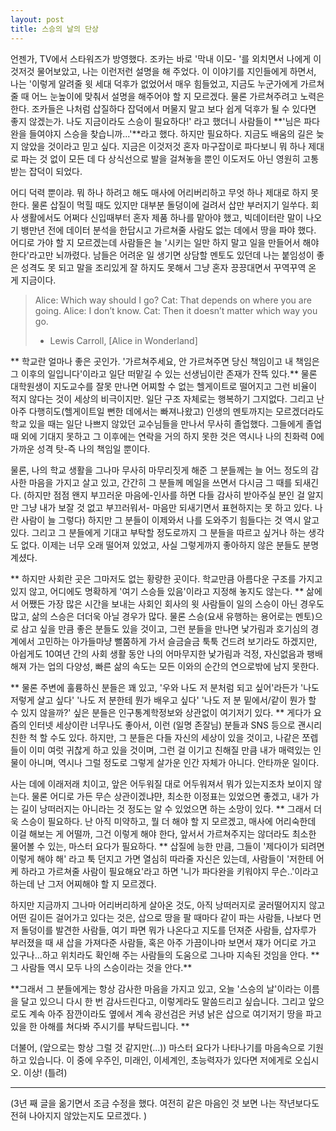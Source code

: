 ```yaml
---
layout: post
title: 스승의 날의 단상
---
```



언젠가, TV에서 스타워즈가 방영했다. 조카는 바로 '막내 이모- '를 외치면서 나에게 이것저것 물어보았고, 나는 이런저런 설명을 해 주었다. 
이 이야기를 지인들에게 하면서, 나는 '이렇게 알려줄 윗 세대 덕후가 없었어서 매우 힘들었고, 지금도 누군가에게 가르쳐 줄 때 어느 눈높이에 맞춰서 설명을 해주어야 할 지 모르겠다. 
물론 가르쳐주려고 노력은 한다. 조카들은 나처럼 삽질하다 잡덕에서 머물지 말고 보다 쉽게 덕후가 될 수 있다면 좋지 않겠는가. 
나도 지금이라도 스승이 필요하다!' 라고 했더니 사람들이 **'님은 파다완을 들여야지 스승을 찾습니까...'**라고 했다.
하지만 필요하다. 지금도 배움의 길은 늦지 않았을 것이라고 믿고 싶다. 지금은 이것저것 혼자 마구잡이로 파다보니 뭐 하나 제대로 파는 것 없이 모든 데 다 상식선으로 발을 걸쳐놓을 뿐인 이도저도 아닌 영원히 고통받는 잡덕이 되었다.

어디 덕력 뿐이랴. 뭐 하나 하려고 해도 매사에 어리버리하고 무엇 하나 제대로 하지 못한다. 물론 삽질이 먹힐 때도 있지만 대부분 돌덩이에 걸려서 삽만 부러지기 일쑤다.
회사 생활에서도 어쩌다 신입때부터 혼자 제품 하나를 맡아야 했고, 빅데이터란 말이 나오기 뱅만년 전에 데이터 분석을 한답시고 가르쳐줄 사람도 없는 데에서 땅을 파야 했다. 
어디로 가야 할 지 모르겠는데 사람들은 늘 '시키는 일만 하지 말고 일을 만들어서 해야 한다'라고만 뇌까렸다. 남들은 어려운 일 생기면 상담할 멘토도 있던데 나는 붙임성이 좋은 성격도 못 되고 말을 조리있게 잘 하지도 못해서 그냥 혼자 끙끙대면서 꾸역꾸역 온 게 지금이다.

> Alice: Which way should I go?
> Cat: That depends on where you are going.
> Alice: I don’t know.
> Cat: Then it doesn’t matter which way you go.
> 
> - Lewis Carroll, [Alice in Wonderland]

** 학교란 얼마나 좋은 곳인가. '가르쳐주세요, 안 가르쳐주면 당신 책임이고 내 책임은 그 이후의 일입니다'이라고 일단 떠맡길 수 있는 선생님이란 존재가 잔뜩 있다.** 
물론 대학원생이 지도교수를 잘못 만나면 어찌할 수 없는 헬게이트로 떨어지고 그런 비율이 적지 않다는 것이 세상의 비극이지만. 일단 구조 자체로는 행복하기 그지없다. 
그리고 난 아주 다행히도(헬게이트일 뻔한 데에서는 빠져나왔고) 인생의 멘토까지는 모르겠더라도 학교 있을 때는 일단 나쁘지 않았던 교수님들을 만나서 무사히 졸업했다. 그들에게 졸업 때 외에 기대지 못하고 그 이후에는 연락을 거의 하지 못한 것은 역시나 나의 친화력 0에 가까운 성격 탓-즉 나의 책임일 뿐이다.

물론, 나의 학교 생활을 그나마 무사히 마무리짓게 해준 그 분들께는 늘 어느 정도의 감사한 마음을 가지고 살고 있고, 간간히 그 분들께 메일을 쓰면서 다시금 그 때를 되새긴다. (하지만 점점 왠지 부끄러운 마음에-인사를 하면 다들 감사히 받아주실 분인 걸 알지만 그냥 내가 보잘 것 없고 부끄러워서- 마음만 되새기면서 표현하지는 못 하고 있다. 나란 사람이 늘 그렇다) 하지만 그 분들이 이제와서 나를 도와주기 힘들다는 것 역시 알고 있다. 그리고 그 분들에게 기대고 부탁할 정도로까지 그 분들을 따르고 싶거나 하는 생각도 없다. 
이제는 너무 오래 떨어져 있었고, 사실 그렇게까지 좋아하지 않은 분들도 분명 계셨다.

** 하지만 사회란 곳은 그마저도 없는 황량한 곳이다. 학교만큼 아름다운 구조를 가지고 있지 않고, 어디에도 명확하게 '여기 스승들 있음'이라고 지정해 놓지도 않는다. **
삶에서 어쨌든 가장 많은 시간을 보내는 사회인 회사의 윗 사람들이 일의 스승이 아닌 경우도 많고, 삶의 스승은 더더욱 아닐 경우가 많다. 
물론 스승(요새 유행하는 용어로는 멘토)으로 삼고 싶을 만큼 좋은 분들도 있을 것이고, 그런 분들을 만나면 낯가림과 호기심의 경계에서 고민하는 아가들마냥 뻘쭘하게 가서 슬금슬금 툭툭 건드려 보기라도 하겠지만, 아쉽게도 10여년 간의 사회 생활 동안 나의 어마무지한 낯가림과 걱정, 자신없음과 팽배해져 가는 업의 다양성, 빠른 삶의 속도는 모든 이와의 순간의 연으로밖에 남지 못한다.

** 물론 주변에 훌륭하신 분들은 꽤 있고, '우와 나도 저 분처럼 되고 싶어'라든가 '나도 저렇게 살고 싶다' '나도 저 분한테 뭔가 배우고 싶다' '나도 저 분 밑에서/같이 뭔가 할 수 있지 않을까?' 싶은 분들은 인구통계학정보와 상관없이 여기저기 있다. ** 
게다가 요즘의 인터넷 세상이란 너무나도 좋아서, 이런 (일명 존잘님) 분들과 SNS 등으로 괜시리 친한 척 할 수도 있다. 
하지만, 그 분들은 다들 자신의 세상이 있을 것이고, 나같은 쪼렙들이 이미 여럿 귀찮게 하고 있을 것이며, 그런 걸 이기고 친해질 만큼 내가 매력있는 인물이 아니며, 역시나 그럴 정도로 그렇게 살가운 인간 자체가 아니다. 안타까운 일이다.

사는 데에 이래저래 치이고, 앞은 어두워질 대로 어두워져서 뭐가 있는지조차 보이지 않는다. 
물론 어디로 가든 무슨 상관이겠냐먄, 최소한 이정표는 있었으면 좋겠고, 내가 가는 길이 낭떠러지는 아니라는 것 정도는 알 수 있었으면 하는 소망이 있다. 
** 그래서 더욱 스승이 필요하다. 난 아직 미약하고, 뭘 더 해야 할 지 모르겠고, 매사에 어리숙한데 이걸 해보는 게 어떨까, 그건 이렇게 해야 한다, 앞서서 가르쳐주지는 않더라도 최소한 물어볼 수 있는, 마스터 요다가 필요하다. **
삽질에 능한 만큼, 그들이 '제다이가 되려면 이렇게 해야 해' 라고 툭 던지고 가면 열심히 따라줄 자신은 있는데, 사람들이 '저한테 어케 하라고 가르쳐줄 사람이 필요해요'라고 하면 '니가 파다완을 키워야지 무슨..'이라고 하는데 난 그저 어찌해야 할 지 모르겠다.

하지만 지금까지 그나마 어리버리하게 살아온 것도, 아직 낭떠러지로 굴러떨어지지 않고 어떤 길이든 걸어가고 있다는 것은,  삽으로 땅을 팔 때마다 같이 파는 사람들, 나보다 먼저 돌덩이를 발견한 사람들, 여기 파면 뭐가 나온다고 지도를 던져준 사람들, 삽자루가 부러졌을 때 새 삽을 가져다준 사람들, 혹은 아주 가끔이나마 보면서 쟤가 어디로 가고 있구나...하고 위치라도 확인해 주는 사람들의 도움으로 그나마 지속된 것임을 안다. 
** 그 사람들 역시 모두 나의 스승이라는 것을 안다.**

**그래서 그 분들에게는 항상 감사한 마음을 가지고 있고, 오늘 '스승의 날'이라는 이름을 달고 있으니 다시 한 번 감사드린다고, 이렇게라도 말씀드리고 싶습니다. 그리고 앞으로도 계속 아주 잠깐이라도 옆에서 계속 광선검은 커녕 낡은 삽으로 여기저기 땅을 파고 있을 한 아해를 쳐다봐 주시기를 부탁드립니다. **

더불어, (앞으로는 항상 그럴 것 같지만(...)) 마스터 요다가 나타나기를 마음속으로 기원하고 있습니다. 
이 중에 우주인, 미래인, 이세계인, 초능력자가 있다면 저에게로 오십시오. 이상! (틀려)

----
(3년 째 글을 옮기면서 조금 수정을 했다.  여전히 같은 마음인 것 보면 나는 작년보다도 전혀 나아지지 않았는지도 모르겠다. )
